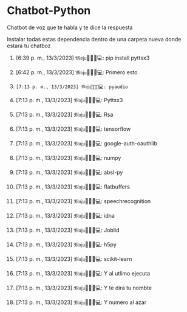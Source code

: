 # Chatbot-Python
Chatbot de voz que te habla y te dice la respuesta 

Instalar todas estas dependencia dentro de una carpeta nueva donde estara tu chatboz

1.   [6:39 p. m., 13/3/2023] 𝔐𝔞𝔧𝔲🤗👩‍💻💻: pip install pyttsx3

2.    [6:42 p. m., 13/3/2023] 𝔐𝔞𝔧𝔲🤗👩‍💻💻: Primero esto

3.     [7:13 p. m., 13/3/2023] 𝔐𝔞𝔧𝔲🤗👩‍💻💻: pyaudio

4.   [7:13 p. m., 13/3/2023] 𝔐𝔞𝔧𝔲🤗👩‍💻💻: Pyttsx3

5.  [7:13 p. m., 13/3/2023] 𝔐𝔞𝔧𝔲🤗👩‍💻💻: Rsa

6.   [7:13 p. m., 13/3/2023] 𝔐𝔞𝔧𝔲🤗👩‍💻💻: tensorflow

7.  [7:13 p. m., 13/3/2023] 𝔐𝔞𝔧𝔲🤗👩‍💻💻: google-auth-oauthlib

8.   [7:13 p. m., 13/3/2023] 𝔐𝔞𝔧𝔲🤗👩‍💻💻: numpy

9.   [7:13 p. m., 13/3/2023] 𝔐𝔞𝔧𝔲🤗👩‍💻💻: absl-py

10.  [7:13 p. m., 13/3/2023] 𝔐𝔞𝔧𝔲🤗👩‍💻💻: flatbuffers
  
11.   [7:13 p. m., 13/3/2023] 𝔐𝔞𝔧𝔲🤗👩‍💻💻: speechrecognition

12.   [7:13 p. m., 13/3/2023] 𝔐𝔞𝔧𝔲🤗👩‍💻💻: idna

13.  [7:13 p. m., 13/3/2023] 𝔐𝔞𝔧𝔲🤗👩‍💻💻: Joblid

14.  [7:13 p. m., 13/3/2023] 𝔐𝔞𝔧𝔲🤗👩‍💻💻: h5py

15.  [7:13 p. m., 13/3/2023] 𝔐𝔞𝔧𝔲🤗👩‍💻💻: scikit-learn

16.  [7:13 p. m., 13/3/2023] 𝔐𝔞𝔧𝔲🤗👩‍💻💻: Y al utlimo ejecuta

17.  [7:13 p. m., 13/3/2023] 𝔐𝔞𝔧𝔲🤗👩‍💻💻: Y te dira tu nombte

18.  [7:13 p. m., 13/3/2023] 𝔐𝔞𝔧𝔲🤗👩‍💻💻: Y numero al azar
